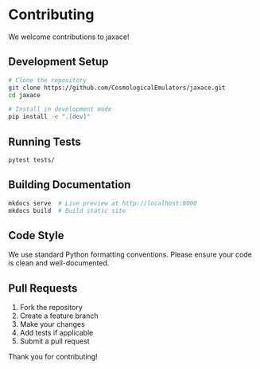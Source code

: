 # Contributing

We welcome contributions to jaxace! 

## Development Setup

```bash
# Clone the repository
git clone https://github.com/CosmologicalEmulators/jaxace.git
cd jaxace

# Install in development mode
pip install -e ".[dev]"
```

## Running Tests

```bash
pytest tests/
```

## Building Documentation

```bash
mkdocs serve  # Live preview at http://localhost:8000
mkdocs build  # Build static site
```

## Code Style

We use standard Python formatting conventions. Please ensure your code is clean and well-documented.

## Pull Requests

1. Fork the repository
2. Create a feature branch
3. Make your changes
4. Add tests if applicable
5. Submit a pull request

Thank you for contributing!